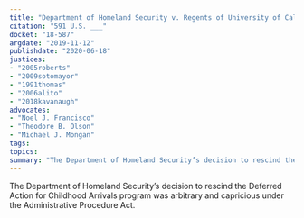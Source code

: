 ```yaml
---
title: "Department of Homeland Security v. Regents of University of California"
citation: "591 U.S. ___"
docket: "18-587"
argdate: "2019-11-12"
publishdate: "2020-06-18"
justices:
- "2005roberts"
- "2009sotomayor"
- "1991thomas"
- "2006alito"
- "2018kavanaugh"
advocates:
- "Noel J. Francisco"
- "Theodore B. Olson"
- "Michael J. Mongan"
tags:
topics:
summary: "The Department of Homeland Security’s decision to rescind the Deferred Action for Childhood Arrivals program was arbitrary and capricious under the Administrative Procedure Act."
---
```

The Department of Homeland Security’s decision to rescind the Deferred Action for Childhood Arrivals program was arbitrary and capricious under the Administrative Procedure Act.